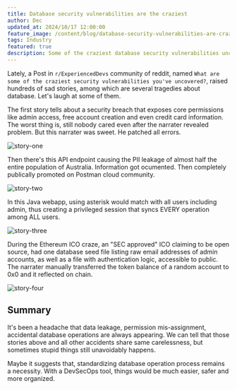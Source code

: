 ```yaml
---
title: Database security vulnerabilities are the craziest
author: Dec
updated_at: 2024/10/17 12:00:00
feature_image: /content/blog/database-security-vulnerabilities-are-craziest/banner.webp
tags: Industry
featured: true
description: Some of the craziest database security vulnerabilities uncovered in DBAs' career
---
```


Lately, a Post in `r/ExperiencedDevs` community of reddit, named `What are some of the craziest security vulnerabilities you've uncovered?`, raised hundreds of
sad stories, among which are several tragedies about database. Let's laugh at some of them.

The first story tells about a security breach that exposes core permissions like admin access, free account creation and even credit card information.
The worst thing is, still nobody cared even after the narrater revealed problem. But this narrater was sweet. He patched all errors.

![story-one](/content/blog/database-security-vulnerabilities-are-craziest/story-one.webp)

Then there's this API endpoint causing the PII leakage of almost half the entire population of Australia. Information got ocumented. Then completely publically promoted on Postman cloud community.

![story-two](/content/blog/database-security-vulnerabilities-are-craziest/story-two.webp)

In this Java webapp, using asterisk would match with all users including admin, thus creating a privileged session that syncs EVERY operation among ALL users.

![story-three](/content/blog/database-security-vulnerabilities-are-craziest/story-three.webp)

During the Ethereum ICO craze, an "SEC approved" ICO claiming to be open source, had one database seed file listing raw email addresses of admin accounts, as well as a file with authentication logic, accessible to public. The narrater manually transferred the token balance of a random account to 0x0 and it reflected on chain.

![story-four](/content/blog/database-security-vulnerabilities-are-craziest/story-four.webp)

## Summary

It's been a headache that data leakage, permission mis-assignment, accidental database operations are always appearing. We can tell that those stories above and all other accidents share same carelessness, but sometimes stupid things still unavoidably happens.

Maybe it suggests that, standardizing database operation process remains a necessity. With a DevSecOps tool, things would be much easier, safer and more organized.